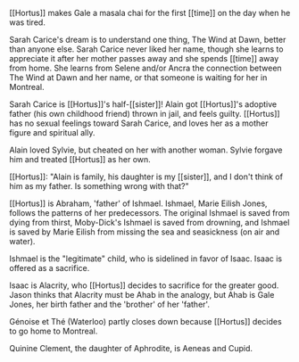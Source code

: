 [[Hortus]] makes Gale a masala chai for the first [[time]] on the day when he was tired.  
  
Sarah Carice's dream is to understand one thing, The Wind at Dawn, better than anyone else. Sarah Carice never liked her name, though she learns to appreciate it after her mother passes away and she spends [[time]] away from home. She learns from Selene and/or Ancra the connection between The Wind at Dawn and her name, or that someone is waiting for her in Montreal.  
  
Sarah Carice is [[Hortus]]'s half-[[sister]]! Alain got [[Hortus]]'s adoptive father (his own childhood friend) thrown in jail, and feels guilty. [[Hortus]] has no sexual feelings toward Sarah Carice, and loves her as a mother figure and spiritual ally.  
  
Alain loved Sylvie, but cheated on her with another woman. Sylvie forgave him and treated [[Hortus]] as her own.  
  
[[Hortus]]: "Alain is family, his daughter is my [[sister]], and I don't think of him as my father. Is something wrong with that?"  
  
[[Hortus]] is Abraham, 'father' of Ishmael. Ishmael, Marie Eilish Jones, follows the patterns of her predecessors. The original Ishmael is saved from dying from thirst, Moby-Dick's Ishmael is saved from drowning, and Ishmael is saved by Marie Eilish from missing the sea and seasickness (on air and water).  
  
Ishmael is the "legitimate" child, who is sidelined in favor of Isaac. Isaac is offered as a sacrifice.  
  
Isaac is Alacrity, who [[Hortus]] decides to sacrifice for the greater good. Jason thinks that Alacrity must be Ahab in the analogy, but Ahab is Gale Jones, her birth father and the 'brother' of her 'father'.  
  
Génoise et Thé (Waterloo) partly closes down because [[Hortus]] decides to go home to Montreal.  
  
Quinine Clement, the daughter of Aphrodite, is Aeneas and Cupid.